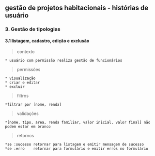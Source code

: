 ## gestão de projetos habitacionais - histórias de usuário

### 3. Gestão de tipologias
#### 3.1 listagem, cadastro, edição e exclusão
> contexto

    * usuário com permissão realiza gestão de funcionários

> permissões

    * visualização
    * criar e editar
    * excluir

> filtros

    *filtrar por [nome, renda]

> validações

    *[nome, tipo, area, renda familiar, valor inicial, valor final] não podem estar em branco

> retornos

    *se :sucesso retornar para listagem e emitir mensagem de sucesso
    *se :erro    retornar para formulário e emitir erros no formulário
